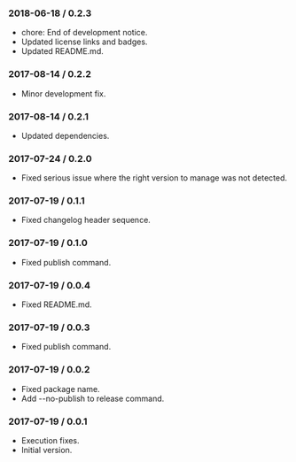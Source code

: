 ### 2018-06-18 / 0.2.3

* chore: End of development notice.
* Updated license links and badges.
* Updated README.md.

### 2017-08-14 / 0.2.2

* Minor development fix.

### 2017-08-14 / 0.2.1

* Updated dependencies.

### 2017-07-24 / 0.2.0

* Fixed serious issue where the right version to manage was not detected.

### 2017-07-19 / 0.1.1

* Fixed changelog header sequence.

### 2017-07-19 / 0.1.0

* Fixed publish command.

### 2017-07-19 / 0.0.4

* Fixed README.md.

### 2017-07-19 / 0.0.3

* Fixed publish command.

### 2017-07-19 / 0.0.2

* Fixed package name.
* Add --no-publish to release command.

### 2017-07-19 / 0.0.1

* Execution fixes.
* Initial version.
